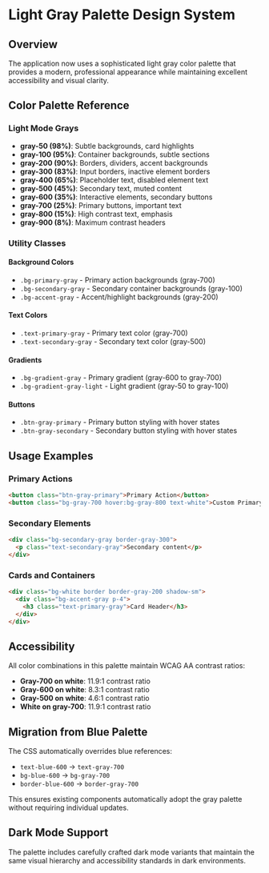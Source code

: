 # Light Gray Palette Design System

## Overview

The application now uses a sophisticated light gray color palette that provides a modern, professional appearance while maintaining excellent accessibility and visual clarity.

## Color Palette Reference

### Light Mode Grays

- **gray-50 (98%)**: Subtle backgrounds, card highlights
- **gray-100 (95%)**: Container backgrounds, subtle sections
- **gray-200 (90%)**: Borders, dividers, accent backgrounds
- **gray-300 (83%)**: Input borders, inactive element borders
- **gray-400 (65%)**: Placeholder text, disabled element text
- **gray-500 (45%)**: Secondary text, muted content
- **gray-600 (35%)**: Interactive elements, secondary buttons
- **gray-700 (25%)**: Primary buttons, important text
- **gray-800 (15%)**: High contrast text, emphasis
- **gray-900 (8%)**: Maximum contrast headers

### Utility Classes

#### Background Colors

- `.bg-primary-gray` - Primary action backgrounds (gray-700)
- `.bg-secondary-gray` - Secondary container backgrounds (gray-100)
- `.bg-accent-gray` - Accent/highlight backgrounds (gray-200)

#### Text Colors

- `.text-primary-gray` - Primary text color (gray-700)
- `.text-secondary-gray` - Secondary text color (gray-500)

#### Gradients

- `.bg-gradient-gray` - Primary gradient (gray-600 to gray-700)
- `.bg-gradient-gray-light` - Light gradient (gray-50 to gray-100)

#### Buttons

- `.btn-gray-primary` - Primary button styling with hover states
- `.btn-gray-secondary` - Secondary button styling with hover states

## Usage Examples

### Primary Actions

```html
<button class="btn-gray-primary">Primary Action</button>
<button class="bg-gray-700 hover:bg-gray-800 text-white">Custom Primary</button>
```

### Secondary Elements

```html
<div class="bg-secondary-gray border-gray-300">
  <p class="text-secondary-gray">Secondary content</p>
</div>
```

### Cards and Containers

```html
<div class="bg-white border border-gray-200 shadow-sm">
  <div class="bg-accent-gray p-4">
    <h3 class="text-primary-gray">Card Header</h3>
  </div>
</div>
```

## Accessibility

All color combinations in this palette maintain WCAG AA contrast ratios:

- **Gray-700 on white**: 11.9:1 contrast ratio
- **Gray-600 on white**: 8.3:1 contrast ratio
- **Gray-500 on white**: 4.6:1 contrast ratio
- **White on gray-700**: 11.9:1 contrast ratio

## Migration from Blue Palette

The CSS automatically overrides blue references:

- `text-blue-600` → `text-gray-700`
- `bg-blue-600` → `bg-gray-700`
- `border-blue-600` → `border-gray-700`

This ensures existing components automatically adopt the gray palette without requiring individual updates.

## Dark Mode Support

The palette includes carefully crafted dark mode variants that maintain the same visual hierarchy and accessibility standards in dark environments.
